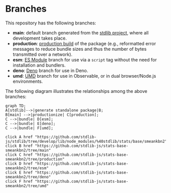 <!--

@license Apache-2.0

Copyright (c) 2022 The Stdlib Authors.

Licensed under the Apache License, Version 2.0 (the "License");
you may not use this file except in compliance with the License.
You may obtain a copy of the License at

    http://www.apache.org/licenses/LICENSE-2.0

Unless required by applicable law or agreed to in writing, software
distributed under the License is distributed on an "AS IS" BASIS,
WITHOUT WARRANTIES OR CONDITIONS OF ANY KIND, either express or implied.
See the License for the specific language governing permissions and
limitations under the License.

-->

# Branches

This repository has the following branches:

-   **main**: default branch generated from the [stdlib project][stdlib-url], where all development takes place.
-   **production**: [production build][production-url] of the package (e.g., reformatted error messages to reduce bundle sizes and thus the number of bytes transmitted over a network).
-   **esm**: [ES Module][esm-url] branch for use via a `script` tag without the need for installation and bundlers.
-   **deno**: [Deno][deno-url] branch for use in Deno.
-   **umd**: [UMD][umd-url] branch for use in Observable, or in dual browser/Node.js environments.

The following diagram illustrates the relationships among the above branches:

```mermaid
graph TD;
A[stdlib]-->|generate standalone package|B;
B[main] -->|productionize| C[production];
C -->|bundle| D[esm];
C -->|bundle| E[deno];
C -->|bundle| F[umd];

click A href "https://github.com/stdlib-js/stdlib/tree/develop/lib/node_modules/%40stdlib/stats/base/smeankbn2"
click B href "https://github.com/stdlib-js/stats-base-smeankbn2/tree/main"
click C href "https://github.com/stdlib-js/stats-base-smeankbn2/tree/production"
click D href "https://github.com/stdlib-js/stats-base-smeankbn2/tree/esm"
click E href "https://github.com/stdlib-js/stats-base-smeankbn2/tree/deno"
click F href "https://github.com/stdlib-js/stats-base-smeankbn2/tree/umd"
```

[stdlib-url]: https://github.com/stdlib-js/stdlib/tree/develop/lib/node_modules/%40stdlib/stats/base/smeankbn2
[production-url]: https://github.com/stdlib-js/stats-base-smeankbn2/tree/production
[deno-url]: https://github.com/stdlib-js/stats-base-smeankbn2/tree/deno
[umd-url]: https://github.com/stdlib-js/stats-base-smeankbn2/tree/umd
[esm-url]: https://github.com/stdlib-js/stats-base-smeankbn2/tree/esm